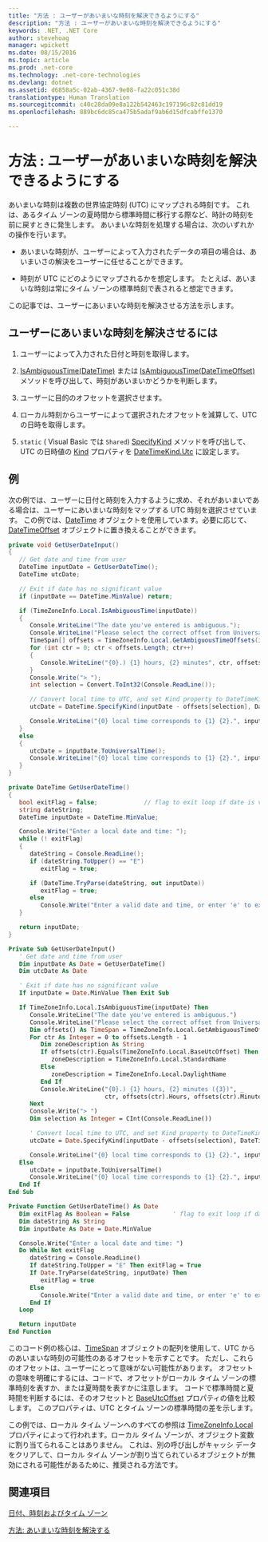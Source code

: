 ```yaml
---
title: "方法 : ユーザーがあいまいな時刻を解決できるようにする"
description: "方法 : ユーザーがあいまいな時刻を解決できるようにする"
keywords: .NET, .NET Core
author: stevehoag
manager: wpickett
ms.date: 08/15/2016
ms.topic: article
ms.prod: .net-core
ms.technology: .net-core-technologies
ms.devlang: dotnet
ms.assetid: d6858a5c-02ab-4367-9e08-fa22c051c38d
translationtype: Human Translation
ms.sourcegitcommit: c40c28da09e8a122b542463c197196c82c81dd19
ms.openlocfilehash: 889bc6dc85ca475b5adaf9ab6d15dfcabffe1370

---
```


# <a name="how-to-let-users-resolve-ambiguous-times"></a>方法 : ユーザーがあいまいな時刻を解決できるようにする

あいまいな時刻は複数の世界協定時刻 (UTC) にマップされる時刻です。 これは、あるタイム ゾーンの夏時間から標準時間に移行する際など、時計の時刻を前に戻すときに発生します。 あいまいな時刻を処理する場合は、次のいずれかの操作を行います。

* あいまいな時刻が、ユーザーによって入力されたデータの項目の場合は、あいまいさの解決をユーザーに任せることができます。

* 時刻が UTC にどのようにマップされるかを想定します。 たとえば、あいまいな時刻は常にタイム ゾーンの標準時刻で表されると想定できます。

この記事では、ユーザーにあいまいな時刻を解決させる方法を示します。

## <a name="to-let-a-user-resolve-an-ambiguous-time"></a>ユーザーにあいまいな時刻を解決させるには

1. ユーザーによって入力された日付と時刻を取得します。

2. [IsAmbiguousTime(DateTime)](xref:System.TimeZoneInfo.IsAmbiguousTime(System.DateTime)) または [IsAmbiguousTime(DateTimeOffset)](xref:System.TimeZoneInfo.IsAmbiguousTime(System.DateTimeOffset)) メソッドを呼び出して、時刻があいまいかどうかを判断します。

3. ユーザーに目的のオフセットを選択させます。

4. ローカル時刻からユーザーによって選択されたオフセットを減算して、UTC の日時を取得します。

5. `static` ( Visual Basic では `Shared`) [SpecifyKind](xref:System.DateTime.SpecifyKind(System.DateTime,System.DateTimeKind)) メソッドを呼び出して、UTC の日時値の [Kind](xref:System.DateTime.Kind) プロパティを [DateTimeKind.Utc](xref:System.DateTimeKind.Utc) に設定します。

## <a name="example"></a>例

次の例では、ユーザーに日付と時刻を入力するように求め、それがあいまいである場合は、ユーザーにあいまいな時刻をマップする UTC 時刻を選択させています。 この例では、[DateTime](xref:System.DateTime) オブジェクトを使用しています。必要に応じて、[DateTimeOffset](xref:System.DateTimeOffset) オブジェクトに置き換えることができます。

```csharp
private void GetUserDateInput()
{
   // Get date and time from user
   DateTime inputDate = GetUserDateTime();
   DateTime utcDate;

   // Exit if date has no significant value
   if (inputDate == DateTime.MinValue) return;

   if (TimeZoneInfo.Local.IsAmbiguousTime(inputDate))
   {
      Console.WriteLine("The date you've entered is ambiguous.");
      Console.WriteLine("Please select the correct offset from Universal Coordinated Time:");
      TimeSpan[] offsets = TimeZoneInfo.Local.GetAmbiguousTimeOffsets(inputDate);
      for (int ctr = 0; ctr < offsets.Length; ctr++)
      {
         Console.WriteLine("{0}.) {1} hours, {2} minutes", ctr, offsets[ctr].Hours, offsets[ctr].Minutes);
      }
      Console.Write("> ");
      int selection = Convert.ToInt32(Console.ReadLine());

      // Convert local time to UTC, and set Kind property to DateTimeKind.Utc
      utcDate = DateTime.SpecifyKind(inputDate - offsets[selection], DateTimeKind.Utc);

      Console.WriteLine("{0} local time corresponds to {1} {2}.", inputDate, utcDate, utcDate.Kind.ToString());
   }
   else
   {
      utcDate = inputDate.ToUniversalTime();
      Console.WriteLine("{0} local time corresponds to {1} {2}.", inputDate, utcDate, utcDate.Kind.ToString());    
   }
}

private DateTime GetUserDateTime() 
{
   bool exitFlag = false;             // flag to exit loop if date is valid
   string dateString;  
   DateTime inputDate = DateTime.MinValue;

   Console.Write("Enter a local date and time: ");
   while (! exitFlag)
   {
      dateString = Console.ReadLine();
      if (dateString.ToUpper() == "E")
         exitFlag = true;

      if (DateTime.TryParse(dateString, out inputDate))
         exitFlag = true;
      else
         Console.Write("Enter a valid date and time, or enter 'e' to exit: ");
   }

   return inputDate;        
}
```

```vb
Private Sub GetUserDateInput()
   ' Get date and time from user
   Dim inputDate As Date = GetUserDateTime()
   Dim utcDate As Date

   ' Exit if date has no significant value
   If inputDate = Date.MinValue Then Exit Sub

   If TimeZoneInfo.Local.IsAmbiguousTime(inputDate) Then
      Console.WriteLine("The date you've entered is ambiguous.")
      Console.WriteLine("Please select the correct offset from Universal Coordinated Time:")
      Dim offsets() As TimeSpan = TimeZoneInfo.Local.GetAmbiguousTimeOffsets(inputDate)
      For ctr As Integer = 0 to offsets.Length - 1
         Dim zoneDescription As String
         If offsets(ctr).Equals(TimeZoneInfo.Local.BaseUtcOffset) Then 
            zoneDescription = TimeZoneInfo.Local.StandardName
         Else
            zoneDescription = TimeZoneInfo.Local.DaylightName
         End If
         Console.WriteLine("{0}.) {1} hours, {2} minutes ({3})", _
                           ctr, offsets(ctr).Hours, offsets(ctr).Minutes, zoneDescription)
      Next         
      Console.Write("> ")
      Dim selection As Integer = CInt(Console.ReadLine())

      ' Convert local time to UTC, and set Kind property to DateTimeKind.Utc
      utcDate = Date.SpecifyKind(inputDate - offsets(selection), DateTimeKind.Utc)

      Console.WriteLine("{0} local time corresponds to {1} {2}.", inputDate, utcDate, utcDate.Kind.ToString())
   Else
      utcDate = inputDate.ToUniversalTime()
      Console.WriteLine("{0} local time corresponds to {1} {2}.", inputDate, utcDate, utcDate.Kind.ToString())    
   End If
End Sub

Private Function GetUserDateTime() As Date
   Dim exitFlag As Boolean = False            ' flag to exit loop if date is valid
   Dim dateString As String 
   Dim inputDate As Date = Date.MinValue

   Console.Write("Enter a local date and time: ")
   Do While Not exitFlag
      dateString = Console.ReadLine()
      If dateString.ToUpper = "E" Then exitFlag = True
      If Date.TryParse(dateString, inputDate) Then
         exitFlag = true
      Else   
         Console.Write("Enter a valid date and time, or enter 'e' to exit: ")
      End If
   Loop

   Return inputDate        
End Function
```

このコード例の核心は、[TimeSpan](xref:System.TimeSpan) オブジェクトの配列を使用して、UTC からのあいまいな時刻の可能性のあるオフセットを示すことです。 ただし、これらのオフセットは、ユーザーにとって意味がない可能性があります。 オフセットの意味を明確にするには、コードで、オフセットがローカル タイム ゾーンの標準時刻を表すか、または夏時間を表すかに注意します。 コードで標準時間と夏時間を判断するには、そのオフセットと [BaseUtcOffset](xref:System.TimeZoneInfo.BaseUtcOffset) プロパティの値を比較します。 このプロパティは、UTC とタイム ゾーンの標準時間の差を示します。

この例では、ローカル タイム ゾーンへのすべての参照は [TimeZoneInfo.Local](xref:System.TimeZoneInfo.Local) プロパティによって行われます。ローカル タイム ゾーンが、オブジェクト変数に割り当てられることはありません。 これは、別の呼び出しがキャッシ データをクリアして、ローカル タイム ゾーンが割り当てられているオブジェクトが無効にされる可能性があるために、推奨される方法です。

## <a name="see-also"></a>関連項目

[日付、時刻およびタイム ゾーン](index.md)

[方法: あいまいな時刻を解決する](resolve-ambiguous-times.md)




<!--HONumber=Nov16_HO1-->


